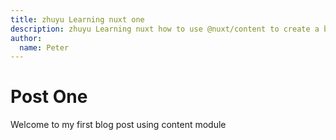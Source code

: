 ```yaml
---
title: zhuyu Learning nuxt one
description: zhuyu Learning nuxt how to use @nuxt/content to create a blog
author:
  name: Peter
---
```


# Post One

Welcome to my first blog post using content module
